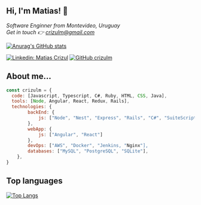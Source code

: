 <h2> Hi, I'm Matias! 👋</h2>
<p><em>Software Enginner from Montevideo, Uruguay </br>Get in touch 👉 <a href="mailto:crizulm@gmail.com" target="_blank">crizulm@gmail.com</a></em></p>

[![Anurag's GitHub stats](https://github-readme-stats.vercel.app/api/?username=crizulm&count_private=true&show_icons=true&title_color=fff&icon_color=79ff97&text_color=9f9f9f&bg_color=151515)](https://github.com/anuraghazra/github-readme-stats)

[![Linkedin: Matias Crizul](https://img.shields.io/badge/-matiascrizul-blue?style=flat-square&logo=Linkedin&logoColor=white&link=https://www.linkedin.com/in/matiascrizul/)](https://www.linkedin.com/in/matiascrizul/)
[![GitHub crizulm](https://img.shields.io/github/followers/crizulm?label=follow&style=social)](https://github.com/crizulm)

## About me...  

```javascript
const crizulm = {
  code: [Javascript, Typescript, C#, Ruby, HTML, CSS, Java],
  tools: [Node, Angular, React, Redux, Rails],
  technologies: {
        backEnd: {
            js: ["Node", "Nest", "Express", "Rails", "C#", "SuiteScript"],
        },
        webApp: {
            js: ["Angular", "React"]
        },
        devOps: ["AWS", "Docker", "Jenkins, "Nginx"],
        databases: ["MySQL", "PostgreSQL", "SQLite"],
    },
}
```

## Top languages

[![Top Langs](https://github-readme-stats.vercel.app/api/top-langs/?username=crizulm&layout=compact&langs_count=8&title_color=fff&icon_color=79ff97&text_color=9f9f9f&bg_color=151515)](https://github.com/anuraghazra/github-readme-stats)
